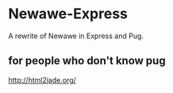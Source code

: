 # Newawe-Express
A rewrite of Newawe in Express and Pug.

## for people who don't know pug
http://html2jade.org/
